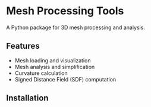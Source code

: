 # Mesh Processing Tools

A Python package for 3D mesh processing and analysis.

## Features

- Mesh loading and visualization
- Mesh analysis and simplification
- Curvature calculation
- Signed Distance Field (SDF) computation

## Installation
